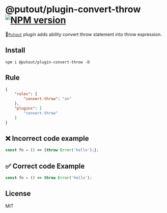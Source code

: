 # @putout/plugin-convert-throw [![NPM version][NPMIMGURL]][NPMURL]

[NPMIMGURL]: https://img.shields.io/npm/v/@putout/plugin-convert-throw.svg?style=flat&longCache=true
[NPMURL]: https://npmjs.org/package/@putout/plugin-convert-throw "npm"

🐊[`Putout`](https://github.com/coderaiser/putout) plugin adds ability convert throw statement into throw expression.

## Install

```
npm i @putout/plugin-convert-throw -D
```

## Rule

```json
{
    "rules": {
        "convert-throw": "on"
    },
    "plugins": [
        "convert-throw"
    ]
}
```

## ❌ Incorrect code example

```js
const fn = () => {throw Error('hello');};
```

## ✅ Correct code Example

```js
const fn = () => throw Error('hello');
```

## License

MIT
